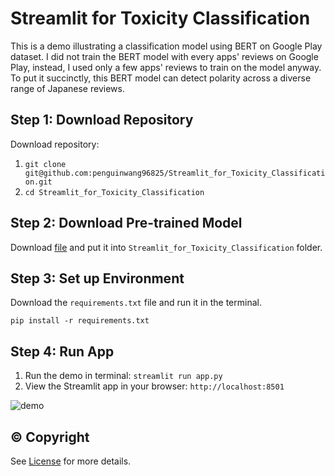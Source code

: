 # Streamlit for Toxicity Classification
This is a demo illustrating a classification model using BERT on Google Play dataset. I did not train the BERT model with every apps' reviews on Google Play, instead, I used only a few apps' reviews to train on the model anyway. To put it succinctly, this BERT model can detect polarity across a diverse range of Japanese reviews.

## Step 1: Download Repository
Download repository:

1. `git clone git@github.com:penguinwang96825/Streamlit_for_Toxicity_Classification.git`
2. `cd Streamlit_for_Toxicity_Classification`

## Step 2: Download Pre-trained Model
Download [file](https://drive.google.com/file/d/1i79tQKYwzj_RZIrr0h34vRYSKJRl0p4L/view?usp=sharing) and put it into `Streamlit_for_Toxicity_Classification` folder.

## Step 3: Set up Environment
Download the `requirements.txt` file and run it in the terminal.

`pip install -r requirements.txt`

## Step 4: Run App
1. Run the demo in terminal: `streamlit run app.py`
2. View the Streamlit app in your browser: `http://localhost:8501`

![demo](https://github.com/penguinwang96825/Streamlit_for_Toxicity_Classification/blob/master/image/demo.png)

## © Copyright
See [License](https://github.com/penguinwang96825/Streamlit-for-Toxicity-Classification/blob/master/LICENSE) for more details.
